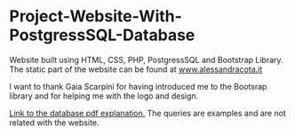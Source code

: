 # Project-Website-With-PostgressSQL-Database
Website built using HTML, CSS, PHP, PostgressSQL and Bootstrap Library.
The static part of the website can be found at www.alessandracota.it

I want to thank Gaia Scarpini for having introduced me to the Bootsrap library and for helping me with the logo and design.

[Link to the database pdf explanation.](https://github.com/carlomerola/Project-Website-With-PostgressSQL-Database/blob/main/Merola-Progetto_Basi_Dati_pdf.pdf)  The queries are examples and are not related with the website.


